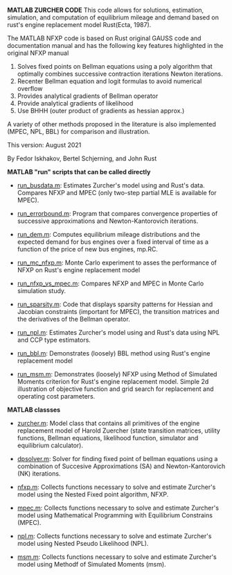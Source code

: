 **MATLAB ZURCHER CODE**
This code allows for solutions, estimation, simulation, and computation of equilibrium mileage and demand based on rust's engine replacement model Rust(Ecta, 1987). 

The MATLAB NFXP code is based on Rust original GAUSS code and documentation manual and has the following key features highlighted in the original NFXP manual

1. Solves fixed points on Bellman equations using a poly algorithm that optimally combines successive contraction iterations Newton iterations.
2. Recenter Bellman equation and logit formulas to avoid numerical overflow
3. Provides analytical gradients of Bellman operator
4. Provide analytical gradients of likelihood
5. Use BHHH (outer product of gradients as hessian approx.)

A variety of other methods proposed in the literature is also implemented (MPEC, NPL, BBL) for comparison and illustration. 

This version: August 2021

By Fedor Iskhakov, Bertel Schjerning, and John Rust

**MATLAB "run" scripts that can be called directly**
- [run_busdata.m](https://github.com/bschjerning/dp_ucph/blob/main/2_dynamic_discrete_choice/zurcher_matlab/run_busdata.m): Estimates Zurcher's model using and Rust's data. Compares NFXP and MPEC (only two-step partial MLE is available for MPEC). 

- [run_errorbound.m](https://github.com/bschjerning/dp_ucph/blob/main/2_dynamic_discrete_choice/zurcher_matlab/run_errorbound.m): Program that compares convergence properties of successive approximations and Newton-Kantorovich iterations. 

- [run_dem.m](https://github.com/bschjerning/dp_ucph/blob/main/2_dynamic_discrete_choice/zurcher_matlab/run_dem.m):  Computes equilibrium mileage distributions and the expected demand for bus engines over a fixed interval of time as a function of the price of new bus engines, mp.RC. 

- [run_mc_nfxp.m](https://github.com/bschjerning/dp_ucph/blob/main/2_dynamic_discrete_choice/zurcher_matlab/run_mc_nfxp.m): Monte Carlo experiment to asses the performance of NFXP on Rust's engine replacement model

- [run_nfxp_vs_mpec.m](https://github.com/bschjerning/dp_ucph/blob/main/2_dynamic_discrete_choice/zurcher_matlab/run_nfxp_vs_mpec.m): Compares NFXP and MPEC in Monte Carlo simulation study.

- [run_sparsity.m](https://github.com/bschjerning/dp_ucph/blob/main/2_dynamic_discrete_choice/zurcher_matlab/run_sparsity.m): Code that displays sparsity patterns for Hessian and Jacobian constraints (important for MPEC), the transition matrices and the derivatives of the Bellman operator. 

- [run_npl.m](https://github.com/bschjerning/dp_ucph/blob/main/2_dynamic_discrete_choice/zurcher_matlab/run_npl.m): Estimates Zurcher's model using and Rust's data using NPL and CCP type estimators.

- [run_bbl.m](https://github.com/bschjerning/dp_ucph/blob/main/2_dynamic_discrete_choice/zurcher_matlab/run_bbl.m): Demonstrates (loosely) BBL method using Rust's engine replacement model 

- [run_msm.m](https://github.com/bschjerning/dp_ucph/blob/main/2_dynamic_discrete_choice/zurcher_matlab/run_msm.m): Demonstrates (loosely) NFXP using Method of Simulated Moments criterion for Rust's engine replacement model. Simple 2d illustration of objective function and grid search for replacement and operating cost parameters.

**MATLAB classses**
- [zurcher.m](https://github.com/bschjerning/dp_ucph/blob/main/2_dynamic_discrete_choice/zurcher_matlab/zurcher.m): Model class that contains all primitives of the engine replacement model of Harold Zuercher (state transition matrices, utility functions, Bellman equations, likelihood function, simulator and equilibrium calculator). 

- [dpsolver.m](https://github.com/bschjerning/dp_ucph/blob/main/2_dynamic_discrete_choice/zurcher_matlab/dpsolver.m): Solver for finding fixed point of bellman equations using a combination of Succesive Approximations (SA) and Newton-Kantorovich (NK) iterations.  

- [nfxp.m](https://github.com/bschjerning/dp_ucph/blob/main/2_dynamic_discrete_choice/zurcher_matlab/nfxp.m): Collects functions necessary to solve and estimate Zurcher's model using the Nested Fixed point algorithm, NFXP. 

- [mpec.m](https://github.com/bschjerning/dp_ucph/blob/main/2_dynamic_discrete_choice/zurcher_matlab/mpec.m): Collects functions necessary to solve and estimate Zurcher's model using Mathematical Programming with Equilibrium Constrains (MPEC). 

- [npl.m](https://github.com/bschjerning/dp_ucph/blob/main/2_dynamic_discrete_choice/zurcher_matlab/npl.m): Collects functions necessary to solve and estimate Zurcher's model using Nested Pseudo Likelihood (NPL). 

- [msm.m](https://github.com/bschjerning/dp_ucph/blob/main/2_dynamic_discrete_choice/zurcher_matlab/msm.m): Collects functions necessary to solve and estimate Zurcher's model using Methodf of Simulated Moments (msm). 



